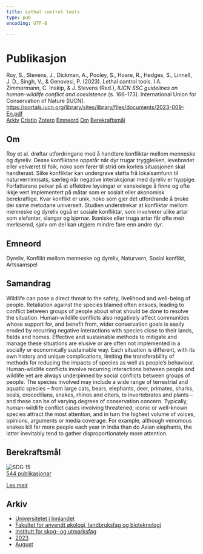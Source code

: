 ```yaml
---
title: Lethal control tools
type: pub
encoding: UTF-8

---
```

<h1>Publikasjon</h1>
<article id="csl-bib-container-FFV3G496" class="csl-bib-container">
  <div class="csl-bib-body"> <div class="csl-entry">Roy, S., Stevens, J., Dickman, A., Pooley, S., Hoare, R., Hedges, S., Linnell, J. D., Singh, V., &#38; Genovesi, P. (2023). Lethal control tools. I A. Zimmermann, C. Inskip, &#38; J. Stevens (Red.), <i>IUCN SSC guidelines on human-wildlife conflict and coexistence</i> (s. 166–173). International Union for Conservation of Nature (IUCN). <a href="https://portals.iucn.org/library/sites/library/files/documents/2023-009-En.pdf">https://portals.iucn.org/library/sites/library/files/documents/2023-009-En.pdf</a></div> </div>
  <div class="csl-bib-buttons">
    <a href="#taxonomy-article-FFV3G496" alt="archive" class="csl-bib-button">Arkiv</a>
    <a href="https://app.cristin.no/results/show.jsf?id=2169055" alt="Cristin" class="csl-bib-button">Cristin</a>
    <a href="http://zotero.org/groups/5881554/items/FFV3G496" alt="Zotero" class="csl-bib-button">Zotero</a>
    <a href="#keywords-article-FFV3G496" alt="keywords" class="csl-bib-button">Emneord</a>
    <a href="#about-article-FFV3G496" alt="about_pub" class="csl-bib-button">Om</a>
    <a href="#sdg-article-FFV3G496" alt="sdg" class="csl-bib-button">Berekraftsmål</a>
  </div>
  <div id="csl-bib-meta-container-FFV3G496"></div>
</article>
<div id="csl-bib-meta-FFV3G496" class="csl-bib-meta">
  <article id="about-article-FFV3G496" class="about_pub-article">
    <h1>Om</h1>
    Roy et al. drøftar utfordringane med å handtere konfliktar mellom menneske og dyreliv. Desse konfliktane oppstår når dyr trugar tryggleiken, levebrødet eller velværet til folk, noko som fører til strid om korleis situasjonen skal handterast. Slike konfliktar kan undergrave støtta frå lokalsamfunn til naturverninnsats, særleg når negative interaksjonar med dyreliv er hyppige. Forfattarane peikar på at effektive løysingar er vanskelege å finne og ofte ikkje vert implementert på måtar som er sosialt eller økonomisk berekraftige. Kvar konflikt er unik, noko som gjer det utfordrande å bruke dei same metodane universelt. Studien understrekar at konfliktar mellom menneske og dyreliv også er sosiale konfliktar, som involverer ulike artar som elefantar, slangar og bjørnar. Ikoniske eller truga artar får ofte meir merksemd, sjølv om dei kan utgjere mindre fare enn andre dyr.
  </article>
  <article id="keywords-article-FFV3G496" class="keywords-article">
    <h1>Emneord</h1>
    Dyreliv, Konflikt mellom menneske og dyreliv, Naturvern, Sosial konflikt, Artssamspel
  </article>
  <article id="abstract-article-FFV3G496" class="abstract-article">
    <h1>Samandrag</h1>
    Wildlife can pose a direct threat to the safety, livelihood and well-being of people. Retaliation against  the species blamed often ensues, leading to conflict between groups of people about what should be  done to resolve the situation. Human-wildlife conflicts also negatively affect communities whose support for, and benefit from, wider conservation goals is easily eroded by recurring negative interactions with species close to their lands, fields and homes. Effective and sustainable methods to mitigate and manage these situations are elusive or are often not implemented in a socially or  
economically sustainable way. Each situation is different, with its own history and unique complications, limiting the transferability of methods for reducing the impacts of species as well as people’s behaviour. 
Human-wildlife conflicts involve recurring interactions between people and wildlife yet are always underpinned by social conflicts between groups of people. The species involved may include a wide range of terrestrial and aquatic species – from large cats, bears, elephants, deer, primates, sharks, seals, crocodilians, snakes, rhinos and otters, to invertebrates and plants – and these can be of varying degrees of conservation concern. Typically, human-wildlife conflict cases involving threatened, iconic or well-known species attract the most attention, and in turn the highest volume of voices, opinions, arguments or media coverage. For example, although venomous snakes kill far more people each year in India than do Asian elephants, the latter inevitably tend to gather disproportionately more attention.
  </article>
  <article id="sdg-article-FFV3G496" class="sdg-article">
    <h1>Berekraftsmål</h1>
    <div class="sdg-container"><div id="sdg15" class="sdg">
        <img src="{{< params subfolder >}}images/sdg/sdg15_nn.png" class="image" alt="SDG 15">
        <div class="sdg-overlay">
          <a href="{{< params subfolder >}}nn/archive/?sdg=15#archive" class="sdg-publication-count"><span>544</span> publikasjonar</a>
          <p><a href="https://fn.no/om-fn/fns-baerekraftsmaal/livet-paa-land?lang=nno-NO" class="sdg-read-more">Les meir</a></p>
        </div>
      </div></div>
  </article>
  <article id="taxonomy-article-FFV3G496" class="taxonomy-article">
    <h1>Arkiv</h1>
    <ul>
      <li><a href="{{< params subfolder >}}nn/archive/?key=3DCRN523">Universitetet i Innlandet</a></li>
      <li><a href="{{< params subfolder >}}nn/archive/?key=T77LXH6D">Fakultet for anvendt økologi, landbruksfag og bioteknologi</a></li>
      <li><a href="{{< params subfolder >}}nn/archive/?key=7TRARPE3">Institutt for skog- og utmarksfag</a></li>
      <li><a href="{{< params subfolder >}}nn/archive/?key=WXLLSUEU">2023</a></li>
      <li><a href="{{< params subfolder >}}nn/archive/?key=HN7NQVIT">August</a></li>
    </ul>
  </article>
</div>
